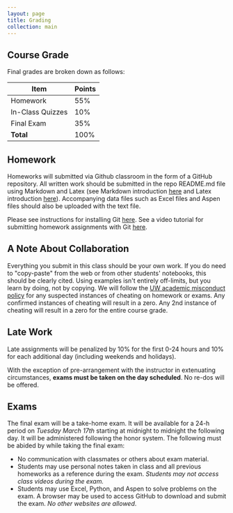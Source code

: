 ```yaml
---
layout: page
title: Grading
collection: main
---
```


## Course Grade

Final grades are broken down as follows:

| **Item**           | **Points**    |
| ------------------ | ------------- |
| Homework           | 55%           |
| In-Class Quizzes   | 10%           |
| Final Exam         | 35%           |
| **Total**          | 100%          |

## Homework

Homeworks will submitted via Github classroom in the form of a GitHub repository. All written work should be submitted in the repo README.md file using Markdown and Latex (see Markdown introduction [here](https://www.markdownguide.org/basic-syntax/) and Latex introduction [here](https://www.overleaf.com/learn/latex/Mathematical_expressions)). Accompanying data files such as Excel files and Aspen files should also be uploaded with the text file.

Please see instructions for installing Git [here](https://uwescience.github.io/2019-10-01-uw/). See a video tutorial for submitting homework assignments with Git [here](https://uw.hosted.panopto.com/Panopto/Pages/Viewer.aspx?id=847f11be-1154-4c41-9d10-aaff0122ebd7).

## A Note About Collaboration

Everything you submit in this class should be your own work. If you do need to "copy-paste" from the web or from other students' notebooks, this should be clearly cited. Using examples isn't entirely off-limits, but you learn by doing, not by copying. We will follow the [UW academic misconduct policy](https://www.washington.edu/cssc/facultystaff/academic-misconduct/) for any suspected instances of cheating on homework or exams. Any confirmed instances of cheating will result in a zero. Any 2nd instance of cheating will result in a zero for the entire course grade.

## Late Work

Late assignments will be penalized by 10% for the first 0-24 hours and 10% for each additional day (including weekends and holidays).

With the exception of pre-arrangement with the instructor in extenuating circumstances, **exams must be taken on the day scheduled**. No re-dos will be offered.

## Exams

The final exam will be a take-home exam. It will be available for a 24-h period on *Tuesday March 17th* starting at midnight to midnight the following day. It will be administered following the honor system. The following must be abided by while taking the final exam:

* No communication with classmates or others about exam material.
* Students may use personal notes taken in class and all previous homeworks as a reference during the exam. *Students may not access class videos during the exam.*
* Students may use Excel, Python, and Aspen to solve problems on the exam. A browser may be used to access GitHub to download and submit the exam. *No other websites are allowed*.
